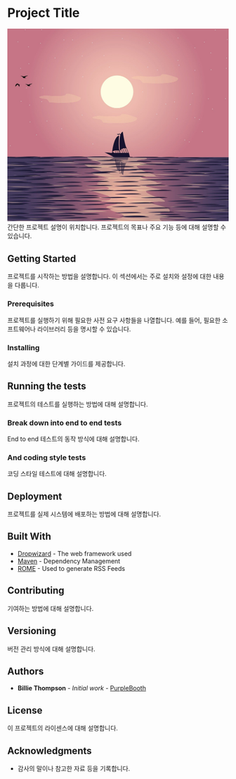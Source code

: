# Project Title
![alt text](./images/a1.jpg)
간단한 프로젝트 설명이 위치합니다. 프로젝트의 목표나 주요 기능 등에 대해 설명할 수 있습니다.

## Getting Started

프로젝트를 시작하는 방법을 설명합니다. 이 섹션에서는 주로 설치와 설정에 대한 내용을 다룹니다.

### Prerequisites

프로젝트를 실행하기 위해 필요한 사전 요구 사항들을 나열합니다. 예를 들어, 필요한 소프트웨어나 라이브러리 등을 명시할 수 있습니다.



### Installing

설치 과정에 대한 단계별 가이드를 제공합니다.


## Running the tests

프로젝트의 테스트를 실행하는 방법에 대해 설명합니다.

### Break down into end to end tests

End to end 테스트의 동작 방식에 대해 설명합니다.


### And coding style tests

코딩 스타일 테스트에 대해 설명합니다.


## Deployment

프로젝트를 실제 시스템에 배포하는 방법에 대해 설명합니다.

## Built With

* [Dropwizard](http://www.dropwizard.io/1.0.2/docs/) - The web framework used
* [Maven](https://maven.apache.org/) - Dependency Management
* [ROME](https://rometools.github.io/rome/) - Used to generate RSS Feeds

## Contributing

기여하는 방법에 대해 설명합니다.

## Versioning

버전 관리 방식에 대해 설명합니다.

## Authors

* **Billie Thompson** - *Initial work* - [PurpleBooth](https://github.com/PurpleBooth)

## License

이 프로젝트의 라이센스에 대해 설명합니다.

## Acknowledgments

* 감사의 말이나 참고한 자료 등을 기록합니다.
